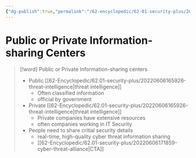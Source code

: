 ```yaml
---
{"dg-publish":true,"permalink":"/62-encyclopedic/62-01-security-plus/20220606172017-public-or-private-information-sharing-centers/","dgHomeLink":true,"dgPassFrontmatter":false}
---
```



# Public or Private Information-sharing Centers

>[!word] Public or Private Information-sharing centers
> - Public [[62-Encyclopedic/62.01-security-plus/20220606165926-threat-intelligence|threat intelligence]] 
>     - Often classified information 
>     - official by government 
> - Private [[62-Encyclopedic/62.01-security-plus/20220606165926-threat-intelligence|threat intelligence]] 
>     - Private companies have extensive resources 
>     - often companies working in IT Security 
> - People need to share critial security details 
>     - real-time, high-quality cyber threat information sharing 
>     - [[62-Encyclopedic/62.01-security-plus/20220606171859-cyber-threat-alliance|CTA]]
